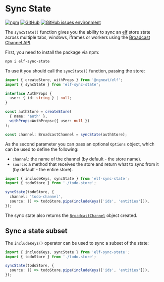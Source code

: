 # Sync State

[![npm](https://img.shields.io/npm/v/elf-sync-state?logo=npm&style=flat-square)](https://www.npmjs.com/package/elf-sync-state) [![GitHub](https://img.shields.io/github/license/ricardojbarrios/kuoki?style=flat-square)](https://github.com/RicardoJBarrios/elf-sync-state/blob/main/LICENSE.md) [![GitHub issues environment](https://img.shields.io/github/issues/ricardojbarrios/elf-sync-state?logo=github&label=issues&style=flat-square)](https://github.com/RicardoJBarrios/elf-sync-state/issues)

The `syncState()` function gives you the ability to sync an [elf](https://ngneat.github.io/elf/) store state across multiple tabs, windows, iframes or workers using the [Broadcast Channel API](https://developer.mozilla.org/en-US/docs/Web/API/Broadcast_Channel_API).

First, you need to install the package via npm:

```bash
npm i elf-sync-state
```

To use it you should call the `syncState()` function, passing the store:

```ts
import { createStore, withProps } from '@ngneat/elf';
import { syncState } from 'elf-sync-state';

interface AuthProps {
  user: { id: string } | null;
}

const authStore = createStore(
  { name: 'auth' },
  withProps<AuthProps>({ user: null })
);

const channel: BroadcastChannel = syncState(authStore);
```

As the second parameter you can pass an optional `Options` object, which can be used to define the following:

- `channel`: the name of the channel (by default - the store name).
- `source`: a method that receives the store and return what to sync from it (by default - the entire store).

```ts
import { includeKeys, syncState } from 'elf-sync-state';
import { todoStore } from './todo.store';

syncState(todoStore, {
  channel: 'todo-channel',
  source: () => todoStore.pipe(includeKeys(['ids', 'entities'])),
});
```

The sync state also returns the [`BroadcastChannel`](https://developer.mozilla.org/en-US/docs/Web/API/BroadcastChannel) object created.

## Sync a state subset

The `includeKeys()` operator can be used to sync a subset of the state:

```ts
import { includeKeys, syncState } from 'elf-sync-state';
import { todoStore } from './todo.store';

syncState(todoStore, {
  source: () => todoStore.pipe(includeKeys(['ids', 'entities'])),
});
```
